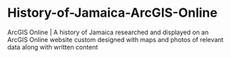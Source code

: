 # History-of-Jamaica-ArcGIS-Online

ArcGIS Online | A history of Jamaica researched and displayed on an ArcGIS Online website custom designed with maps and photos of relevant data along with written content
